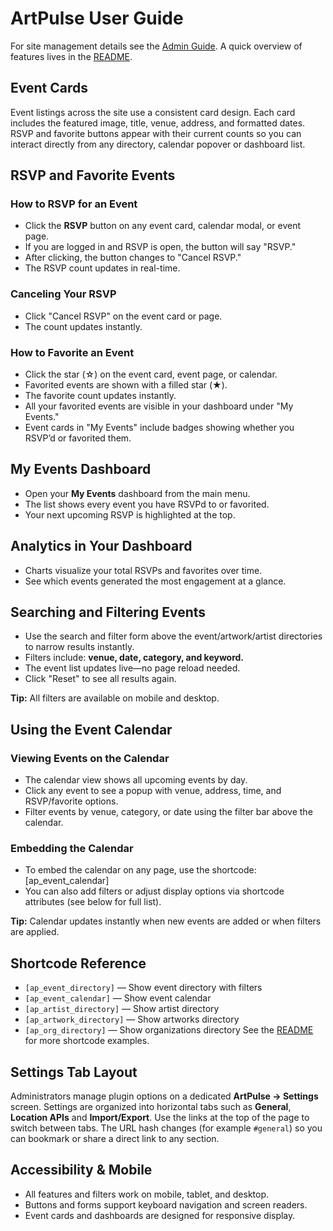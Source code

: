 # ArtPulse User Guide

For site management details see the [Admin Guide](admin-guide.md). A quick
overview of features lives in the [README](../README.md).

## Event Cards

Event listings across the site use a consistent card design. Each card includes
the featured image, title, venue, address, and formatted dates. RSVP and
favorite buttons appear with their current counts so you can interact directly
from any directory, calendar popover or dashboard list.

## RSVP and Favorite Events

### How to RSVP for an Event

- Click the **RSVP** button on any event card, calendar modal, or event page.
- If you are logged in and RSVP is open, the button will say "RSVP."  
- After clicking, the button changes to "Cancel RSVP."  
- The RSVP count updates in real-time.

### Canceling Your RSVP

- Click "Cancel RSVP" on the event card or page.
- The count updates instantly.

### How to Favorite an Event

- Click the star (☆) on the event card, event page, or calendar.
- Favorited events are shown with a filled star (★).
- The favorite count updates instantly.
- All your favorited events are visible in your dashboard under "My Events."
- Event cards in "My Events" include badges showing whether you RSVP’d or favorited them.

## My Events Dashboard

- Open your **My Events** dashboard from the main menu.
- The list shows every event you have RSVPd to or favorited.
- Your next upcoming RSVP is highlighted at the top.

## Analytics in Your Dashboard

- Charts visualize your total RSVPs and favorites over time.
- See which events generated the most engagement at a glance.


## Searching and Filtering Events

- Use the search and filter form above the event/artwork/artist directories to narrow results instantly.
- Filters include: **venue, date, category, and keyword.**
- The event list updates live—no page reload needed.
- Click "Reset" to see all results again.

**Tip:** All filters are available on mobile and desktop.

## Using the Event Calendar

### Viewing Events on the Calendar

- The calendar view shows all upcoming events by day.
- Click any event to see a popup with venue, address, time, and RSVP/favorite options.
- Filter events by venue, category, or date using the filter bar above the calendar.

### Embedding the Calendar

- To embed the calendar on any page, use the shortcode:  
[ap_event_calendar]
- You can also add filters or adjust display options via shortcode attributes (see below for full list).

**Tip:** Calendar updates instantly when new events are added or when filters are applied.

## Shortcode Reference

- `[ap_event_directory]` — Show event directory with filters
- `[ap_event_calendar]` — Show event calendar
- `[ap_artist_directory]` — Show artist directory
- `[ap_artwork_directory]` — Show artworks directory
- `[ap_org_directory]` — Show organizations directory
See the [README](../README.md) for more shortcode examples.

## Settings Tab Layout

Administrators manage plugin options on a dedicated **ArtPulse → Settings**
screen. Settings are organized into horizontal tabs such as **General**,
**Location APIs** and **Import/Export**. Use the links at the top of the page to
switch between tabs. The URL hash changes (for example `#general`) so you can
bookmark or share a direct link to any section.

## Accessibility & Mobile

- All features and filters work on mobile, tablet, and desktop.
- Buttons and forms support keyboard navigation and screen readers.
- Event cards and dashboards are designed for responsive display.
